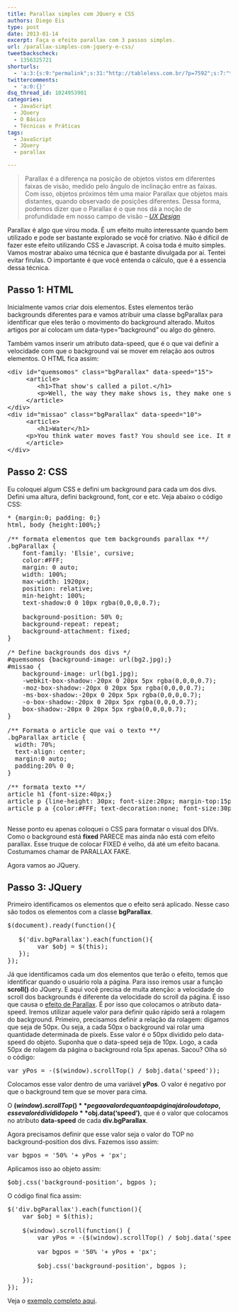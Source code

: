 ```yaml
---
title: Parallax simples com JQuery e CSS
authors: Diego Eis
type: post
date: 2013-01-14
excerpt: Faça o efeito parallax com 3 passos simples.
url: /parallax-simples-com-jquery-e-css/
tweetbackscheck:
  - 1356325721
shorturls:
  - 'a:3:{s:9:"permalink";s:31:"http://tableless.com.br/?p=7592";s:7:"tinyurl";s:26:"http://tinyurl.com/cjtr2qg";s:4:"isgd";s:19:"http://is.gd/N0NxVG";}'
twittercomments:
  - 'a:0:{}'
dsq_thread_id: 1024953901
categories:
  - JavaScript
  - JQuery
  - O Básico
  - Técnicas e Práticas
tags:
  - JavaScript
  - JQuery
  - parallax

---
```

> Parallax é a diferença na posição de objetos vistos em diferentes faixas de visão, medido pelo ângulo de inclinação entre as faixas. Com isso, objetos próximos têm uma maior Parallax que objetos mais distantes, quando observado de posições diferentes. Dessa forma, podemos dizer que o Parallax é o que nos dá a noção de profundidade em nosso campo de visão &#8211; _[UX Design][1]_

Parallax é algo que virou moda. É um efeito muito interessante quando bem utilizado e pode ser bastante explorado se você for criativo. Não é difícil de fazer este efeito utilizando CSS e Javascript. A coisa toda é muito simples. Vamos mostrar abaixo uma técnica que é bastante divulgada por aí. Tentei evitar firulas. O importante é que você entenda o cálculo, que é a essencia dessa técnica.

## Passo 1: HTML

Inicialmente vamos criar dois elementos. Estes elementos terão backgrounds diferentes para e vamos atribuir uma classe bgParallax para identificar que eles terão o movimento do background alterado. Muitos artigos por aí colocam um data-type=&#8221;background&#8221; ou algo do gênero.

Também vamos inserir um atributo data-speed, que é o que vai definir a velocidade com que o background vai se mover em relação aos outros elementos. O HTML fica assim:

<pre class="lang-html">&lt;div id="quemsomos" class="bgParallax" data-speed="15"&gt;
     &lt;article&gt;
     	&lt;h1&gt;That show's called a pilot.&lt;/h1&gt;
     	&lt;p&gt;Well, the way they make shows is, they make one show. That show's called a pilot. Then they show that show to the people who make shows, and on the strength of that one show they decide if they're going to make more shows. Some pilots get picked and become television programs. Some don't, become nothing. She starred in one of the ones that became nothing. &lt;/p&gt;
     &lt;/article&gt;
&lt;/div&gt;
&lt;div id="missao" class="bgParallax" data-speed="10"&gt;
     &lt;article&gt;
     	&lt;h1&gt;Water&lt;/h1&gt;
     &lt;p&gt;You think water moves fast? You should see ice. It moves like it has a mind. Like it knows it killed the world once and got a taste for murder. After the avalanche, it took us a week to climb out. Now, I don't know exactly when we turned on each other, but I know that seven of us survived the slide... and only five made it out. Now we took an oath, that I'm breaking now. We said we'd say it was the snow that killed the other two, but it wasn't. Nature is lethal but it doesn't hold a candle to man. &lt;/p&gt;
     &lt;/article&gt;
&lt;/div&gt;
</pre>

## Passo 2: CSS

Eu coloquei algum CSS e defini um background para cada um dos divs. Defini uma altura, defini background, font, cor e etc. Veja abaixo o código CSS:

<pre class="lang-css">* {margin:0; padding: 0;}
html, body {height:100%;}

/** formata elementos que tem backgrounds parallax **/
.bgParallax {
	font-family: 'Elsie', cursive;
	color:#FFF;
	margin: 0 auto;
	width: 100%;
	max-width: 1920px;
	position: relative;
	min-height: 100%;
	text-shadow:0 0 10px rgba(0,0,0,0.7);

	background-position: 50% 0;
	background-repeat: repeat;
	background-attachment: fixed;
}

/* Define backgrounds dos divs */
#quemsomos {background-image: url(bg2.jpg);}
#missao {
	background-image: url(bg1.jpg);
	-webkit-box-shadow:-20px 0 20px 5px rgba(0,0,0,0.7);
	-moz-box-shadow:-20px 0 20px 5px rgba(0,0,0,0.7);
	-ms-box-shadow:-20px 0 20px 5px rgba(0,0,0,0.7);
	-o-box-shadow:-20px 0 20px 5px rgba(0,0,0,0.7);
	box-shadow:-20px 0 20px 5px rgba(0,0,0,0.7);
}

/** Formata o article que vai o texto **/
.bgParallax article {
  width: 70%;
  text-align: center;
  margin:0 auto;
  padding:20% 0 0;
}

/** formata texto **/
article h1 {font-size:40px;}
article p {line-height: 30px; font-size:20px; margin-top:15px;}
article p a {color:#FFF; text-decoration:none; font-size:30px;}

</pre>

Nesse ponto eu apenas coloquei o CSS para formatar o visual dos DIVs. Como o background está **fixed** PARECE mas ainda não está com efeito parallax. Esse truque de colocar FIXED é velho, dá até um efeito bacana. Costumamos chamar de PARALLAX FAKE.

Agora vamos ao JQuery.

## Passo 3: JQuery

Primeiro identificamos os elementos que o efeito será aplicado. Nesse caso são todos os elementos com a classe **bgParallax**.

<pre class="lang-javascript">$(document).ready(function(){

   $('div.bgParallax').each(function(){
    	var $obj = $(this);
   });	
});
</pre>

Já que identificamos cada um dos elementos que terão o efeito, temos que identificar quando o usuário rola a página. Para isso iremos usar a função **scroll()** do JQuery. E aqui você precisa de muita atenção: a velocidade do scroll dos backgrounds é diferente da velocidade do scroll da página. É isso que causa o [efeito de Parallax][2]. É por isso que colocamos o atributo data-speed. Iremos utilizar aquele valor para definir quão rápido será a rolagem do background. Primeiro, precisamos definir a relação da rolagem: digamos que seja de 50px. Ou seja, a cada 50px o background vai rolar uma quantidade determinada de pixels. Esse valor é o 50px dividido pelo data-speed do objeto. Suponha que o data-speed seja de 10px. Logo, a cada 50px de rolagem da página o background rola 5px apenas. Sacou? Olha só o código:

<pre class="lang-javascript">var yPos = -($(window).scrollTop() / $obj.data('speed')); 
</pre>

Colocamos esse valor dentro de uma variável **yPos**. O valor é negativo por que o background tem que se mover para cima.
  
O **$(window).scrollTop()** pega o valor de quanto a página já rolou do topo, esse valor é dividido pelo **$obj.data(&#8216;speed&#8217;)**, que é o valor que colocamos no atributo **data-speed** de cada **div.bgParallax**.

Agora precisamos definir que esse valor seja o valor do TOP no background-position dos divs. Fazemos isso assim:

<pre class="lang-javascript">var bgpos = '50% '+ yPos + 'px';
</pre>

Aplicamos isso ao objeto assim:

<pre class="lang-javascript">$obj.css('background-position', bgpos );
</pre>

O código final fica assim:

<pre class="lang-javascript">$('div.bgParallax').each(function(){
	var $obj = $(this);

	$(window).scroll(function() {
		var yPos = -($(window).scrollTop() / $obj.data('speed')); 

		var bgpos = '50% '+ yPos + 'px';

		$obj.css('background-position', bgpos );

	}); 
});
</pre>

Veja o [exemplo completo aqui][3].

 [1]: http://www.uxdesign.blog.br/imersao/a-imersao-do-efeito-parallax/
 [2]: http://en.wikipedia.org/wiki/Parallax
 [3]: http://tableless.github.com/exemplos/parallax/parallax.html